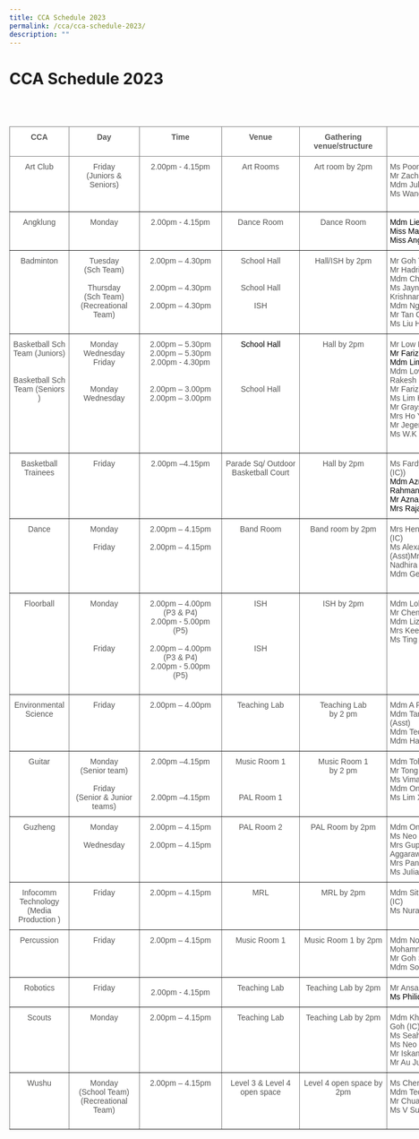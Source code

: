 ```yaml
---
title: CCA Schedule 2023
permalink: /cca/cca-schedule-2023/
description: ""
---
```

# CCA Schedule 2023
<br>
<br>
<style type="text/css">
.tg  {border-collapse:collapse;border-spacing:0;}
.tg td{border-color:black;border-style:solid;border-width:1px;font-family:Arial, sans-serif;font-size:14px;
  overflow:hidden;padding:10px 5px;word-break:normal;}
.tg th{border-color:black;border-style:solid;border-width:1px;font-family:Arial, sans-serif;font-size:14px;
  font-weight:normal;overflow:hidden;padding:10px 5px;word-break:normal;}
.tg .tg-vlif{background-color:#FFF;border-color:inherit;color:#575756;font-weight:bold;text-align:left;vertical-align:top}
.tg .tg-i7qw{background-color:#FFF;border-color:inherit;color:#575756;text-align:left;vertical-align:top}
.tg .tg-basn{background-color:#FFF;border-color:inherit;color:#575756;font-weight:bold;text-align:center;vertical-align:top}
.tg .tg-r5au{background-color:#FFF;border-color:inherit;color:#575756;text-align:center;vertical-align:top}
.tg .tg-on15{background-color:#FFF;border-color:inherit;color:#575756;font-weight:bold;text-align:center;vertical-align:middle}
</style>
<table class="tg" style="undefined;table-layout: fixed; width: 908px">
<colgroup>
<col style="width: 106px">
<col style="width: 127px">
<col style="width: 150px">
<col style="width: 142px">
<col style="width: 157px">
<col style="width: 226px">
</colgroup>
<thead>
  <tr>
    <th class="tg-basn">CCA</th>
    <th class="tg-basn">Day</th>
    <th class="tg-basn">Time</th>
    <th class="tg-basn">Venue</th>
    <th class="tg-basn">Gathering venue/structure</th>
    <th class="tg-basn">Teachers</th>
  </tr>
</thead>
<tbody>
  <tr>
    <td class="tg-r5au">Art Club</td>
    <td class="tg-r5au">Friday<br><span style="font-weight:normal">(Juniors &amp; Seniors)</span></td>
    <td class="tg-basn"><span style="font-weight:normal">2.00pm - 4.15pm</span><br><br></td>
    <td class="tg-r5au"><span style="font-weight:normal">Art Rooms</span><br></td>
    <td class="tg-r5au">Art room by 2pm</td>
    <td class="tg-i7qw"> Ms Poon Sook Fong Carolyn (IC)<br><span style="font-weight:normal">Mr Zachary Ng Eu Goi (Asst)</span><br>
			<span style="font-weight:normal">Mdm Julia Binte Mohamed Rahim </span>
			<br><span style="font-weight:normal">Ms Wang Shuhui Ashley


  </span></td></tr>
  <tr>
    <td class="tg-basn"> <span style="font-weight:normal">Angklung</span></td>
    <td class="tg-r5au">Monday <br></td>
    <td class="tg-r5au"><span style="font-weight:normal">2.00pm - 4.15pm </span></td>
    <td class="tg-r5au"><span style="font-weight:normal">Dance Room </span></td>
    <td class="tg-r5au"><span style="font-weight:normal">Dance Room </span></td>
    <td class="tg-i7qw"><span style="font-weight:normal;color:#000;background-color:initial">Mdm Liew Hui Eileen (IC)<br>Miss Maninder Kaur (Asst)</span><br><span style="font-weight:normal;color:#000;background-color:initial">Miss Ang Min Xin</span></td>
  </tr>
  <tr>
    <td class="tg-r5au">Badminton</td>
    <td class="tg-r5au"><span style="font-weight:normal">Tuesday</span><br><span style="font-weight:normal">(Sch Team)</span><br><br><span style="font-weight:normal">Thursday</span><br><span style="font-weight:normal">(Sch Team)</span><span style="font-weight:normal">(Recreational Team)</span><br></td>
    <td class="tg-r5au"><span style="font-weight:normal">2.00pm – 4.30pm</span><br><br><br><span style="font-weight:normal">2.00pm – 4.30pm</span><br><br><span style="font-weight:normal">2.00pm – 4.30pm</span><br><br><br></td>
    <td class="tg-r5au"><span style="font-weight:normal">School Hall</span><br><br><br><span style="font-weight:normal">School Hall</span><br><br> ISH<br></td>
    <td class="tg-r5au">Hall/ISH by 2pm<br></td>
    <td class="tg-i7qw">Mr Goh Tong Wee (IC)<br>Mr Hadrian Chin (Asst)<br>Mdm Choo Sok Ee Eunice<br>Ms Jayne Anne Jayanthi Krishnamurth<br>Mdm Ng Peng Yong<br>Mr Tan Chun Chiah<br>Ms Liu Hsiang-Chun<br></td>
  </tr>
  <tr>
    <td class="tg-r5au"><span style="background-color:initial">Basketball Sch Team </span><span style="font-weight:normal"> (Juniors)</span><br><br><br><span style="font-weight:normal;background-color:initial">Basketball Sch Team </span>(Seniors )<br></td>
    <td class="tg-r5au">Monday Wednesday<br>Friday <br><br><br>Monday <br>Wednesday <br><br><br><br><br><br></td>
    <td class="tg-r5au"><span style="font-weight:normal">2.00pm – 5.30pm</span><span style="font-weight:normal"><br>2.00pm – 5.30pm</span><br>2.00pm - 4.30pm<br><br><br><span style="font-weight:normal">2.00pm – 3.00pm</span><br>2.00pm – 3.00pm<br><br></td>
    <td class="tg-r5au"><span style="color:#000;background-color:initial">School Hall</span><br><br><br><br><br><span style="font-weight:normal">School Hall</span></td>
    <td class="tg-r5au">Hall by 2pm</td>
    <td class="tg-i7qw">Mr Low Dong Neng Jim(IC)<br><span style="font-weight:400;color:#000">Mr Fariz Husna Bin Sajan (Asst)</span>
			<span style="font-weight:normal;color:#000;background-color:initial">Mdm Lim Siew Fang</span><br>Mdm Low Pheck ShwanMr Rakesh Kishin Aswani<br>Mr Fariz Husna Bin Sajani<br>Ms Lim Huey Tyng Joanna <br>Mr Grayson Hng<br>Mrs Ho Yik Ying<br>Mr Jegendren S/O Tanapal<br>Ms W.K Vijitha Valeria Brampy<br><br></td>
  </tr>
  <tr>
    <td class="tg-r5au">Basketball Trainees</td>
    <td class="tg-r5au">Friday</td>
    <td class="tg-r5au"> 2.00pm –4.15pm</td>
    <td class="tg-r5au">Parade Sq/ Outdoor Basketball Court</td>
    <td class="tg-r5au"> Hall by 2pm</td> <td class="tg-i7qw">Ms Fardyana Binte Abdul Aziz (IC))<br><span style="font-weight:400;color:#000">Mdm Azri - Nurul Hayati Bte Abd Rahman (Asst)</span>
			<span style="font-weight:normal;color:#000;background-color:initial"><br>Mr Aznahar Bin Baharudin<br>Mrs Raja - Selvi D/O Ramasamy<br></span></td>
    <td class="tg-i7qw"><br><b>
<b><br><br></b></b></td>
  </tr>
  <tr>
    <td class="tg-r5au">Dance<br></td>
    <td class="tg-r5au"><span style="font-weight:normal">Monday</span><br><br><span style="font-weight:normal">Friday </span><br></td>
    <td class="tg-r5au"><span style="font-weight:normal">2.00pm – 4.15pm</span><br><br><span style="font-weight:normal">2.00pm – 4.15pm</span></td>
    <td class="tg-r5au">Band Room<br></td>
    <td class="tg-r5au">Band room by 2pm</td>
    <td class="tg-i7qw"><span style="font-weight:normal;background-color:initial">Mrs Heng – Cheong Soke Hwa (IC)</span><br><span style="font-weight:400">Ms Alexandra Kisten Tobias (Asst)</span>Mrs Amanda GalistanMdm Nadhira Parveen<br>Mdm Geraldine Chua Shan Shan<br><br></td>
  </tr>
  <tr>
    <td class="tg-r5au">Floorball</td>
    <td class="tg-r5au"><span style="font-weight:normal">Monday</span><br><br><br><br><br><span style="font-weight:normal">Friday</span><br><br><br><br><br></td>
    <td class="tg-r5au">2.00pm – 4.00pm<br>(P3 &amp; P4)<br>2.00pm - 5.00pm<br>(P5)<br><br>2.00pm – 4.00pm<br>(P3 &amp; P4) <br>2.00pm - 5.00pm<br> (P5)<br></td>
    <td class="tg-r5au"><span style="font-weight:normal">ISH</span><br><br><br><br><br><span style="font-weight:normal">ISH</span><br><br><br><br></td>
    <td class="tg-r5au">ISH by 2pm</td>
    <td class="tg-i7qw"><span style="font-weight:normal;background-color:initial"></span>Mdm Loh Swee Ling (IC)<br>Mr Chen Bao Lai (Asst)<br>Mdm Liza Binti Ismail<span style="font-weight:normal;background-color:initial">
	<br>Mrs Kee - Tan Siok Kheng, Grace<br>Ms Ting Wan Sin<br></span></td>
  </tr>
  <tr>
    <td class="tg-r5au">Environmental Science</td>
    <td class="tg-r5au">Friday</td>
    <td class="tg-r5au">2.00pm – 4.00pm</td>
    <td class="tg-r5au"><span style="font-weight:400">Teaching Lab</span></td>
    <td class="tg-r5au">Teaching Lab <br>by 2 pm</td>
    <td class="tg-i7qw"><span style="font-weight:normal;background-color:initial"></span><span style="font-weight:400">Mdm A R Shanthi (IC)<br>Mdm Tan Lee Cheng Audrey (Asst)</span><br>Mdm Teo Ying Zhi<br>Mdm Hajjah Marlina Bte Kumar<br></td>
  </tr>
  <tr>
    <td class="tg-r5au">Guitar</td>
    <td class="tg-r5au"><span style="font-weight:normal">Monday</span><br><span style="font-weight:normal">(Senior team)</span><br><br><span style="font-weight:normal">Friday</span><br><span style="font-weight:normal">(Senior &amp; Junior teams)</span></td>
    <td class="tg-r5au"><span style="font-weight:normal;background-color:initial">2.00pm –4.15pm</span><br><br><br><br>2.00pm –4.15pm<br><br></td>
    <td class="tg-r5au">Music Room 1<br><br><br><br> PAL Room 1 <br><br><span style="font-weight:400"> </span></td>
    <td class="tg-r5au"><span style="font-weight:400">Music Room 1 <br>by 2 pm</span></td>
    <td class="tg-i7qw">Mdm Toh Lee See (IC)<br>Mr Tong Hock Chuan (Asst)<br>Ms Vimala Devi d/o Kanaran<br>Mdm Ong Puay Hoon<br>Ms Lim Xi Min, Shermin</td>
  </tr>
  <tr>
    <td class="tg-r5au">Guzheng</td>
    <td class="tg-r5au"><span style="font-weight:normal">Monday</span><br><span style="font-weight:normal"> </span><br><span style="font-weight:normal"> Wednesday</span><br><br></td>
    <td class="tg-r5au"><span style="font-weight:normal">2.00pm – 4.15pm</span><br><br><span style="font-weight:normal">2.00pm – 4.15pm</span><br><br><br></td>
    <td class="tg-r5au">PAL Room 2<br><br></td>
    <td class="tg-r5au">PAL Room by 2pm</td>
    <td class="tg-i7qw">Mdm Ong Li Ting (IC)<br>Ms Neo Sian Yin (Asst)<br>Mrs Gupta – Aradha<br>Aggarawal<br>Mrs Pannir Chelvam<br>Ms JuIiana Lim</td>
  </tr>
  <tr>
    <td class="tg-r5au">Infocomm Technology (Media Production )</td>
    <td class="tg-r5au">Friday</td>
    <td class="tg-r5au">2.00pm – 4.15pm</td>
    <td class="tg-r5au">MRL </td>
    <td class="tg-r5au">MRL by 2pm</td>
    <td class="tg-i7qw"><span style="font-weight:normal;background-color:initial"></span><span style="font-weight:400">Mdm Siti Erliasari Binte Haroon (IC)</span><span style="font-weight:normal;background-color:initial"><br>Ms Nuraini Binte Hamzah (Asst)</span></td>
  </tr>
  <tr>
    <td class="tg-r5au">Percussion</td>
    <td class="tg-r5au">Friday</td>
    <td class="tg-r5au"><span style="font-weight:normal">2.00pm – 4.15pm</span><br></td>
    <td class="tg-r5au">Music Room 1</td>
    <td class="tg-r5au">Music Room 1 by 2pm</td>
    <td class="tg-i7qw"><span style="font-weight:normal;background-color:initial"></span><span style="font-weight:400">Mdm Noorhafidah Binte Mohammad (IC)</span><br>Mr Goh Si Qian (Asst)<br>Mdm Somasundaram Vijaya Rani</td>
  </tr>
  <tr>
    <td class="tg-r5au">Robotics <br></td>
    <td class="tg-r5au"><span style="font-weight:normal">Friday </span></td>
    <td class="tg-on15"> <span style="font-weight:normal">2.00pm - 4.15pm</span></td>
    <td class="tg-r5au"><span style="font-weight:normal">Teaching Lab  </span></td>
    <td class="tg-r5au">Teaching Lab by 2pm <br></td>
    <td class="tg-vlif"><span style="background-color:initial"> </span><span style="font-weight:normal;background-color:initial">Mr Ansar Mohamed Sali (IC)</span><span style="font-weight:normal;color:#000;background-color:initial"><br>Ms Philida Rabini (Asst)</span></td>
  </tr>
  <tr>
    <td class="tg-r5au">Scouts</td>
    <td class="tg-r5au">Monday<br></td>
    <td class="tg-r5au">2.00pm – 4.15pm</td>
    <td class="tg-r5au">Teaching Lab</td>
    <td class="tg-r5au">Teaching Lab by 2pm</td>
    <td class="tg-i7qw">Mdm Khalidah Goh d/o Shafie Goh (IC)<br>Ms Seah Hui Shan (Asst)<span style="font-weight:400"><br>Ms Neo Yihui</span><br>Mr Iskandar Alamin Bin Salleh<br><span style="font-weight:400">Mr Au Jun Duan, Reuben</span><br></td>
  </tr>
  <tr>
    <td class="tg-r5au">Wushu</td>
    <td class="tg-r5au"><span style="font-weight:normal">Monday</span><br><span style="font-weight:normal">(School Team)</span><br><span style="font-weight:normal">(Recreational Team)</span></td>
    <td class="tg-r5au">2.00pm – 4.15pm<br><br><br></td>
    <td class="tg-r5au">Level 3 &amp; Level 4 open space<br><br><br><br></td>
    <td class="tg-r5au">Level 4 open space by 2pm<br><br><br></td>
    <td class="tg-i7qw">Ms Cherie Ang Hui Er (IC)<br>Mdm Teo Ching Whee (Asst)<br>Mr Chua Lee Guan<br>Ms V Sualaja<br></td>
  </tr>
</tbody>
</table>